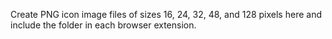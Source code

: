 Create PNG icon image files of sizes 16, 24, 32, 48, and 128 pixels here
and include the folder in each browser extension.
